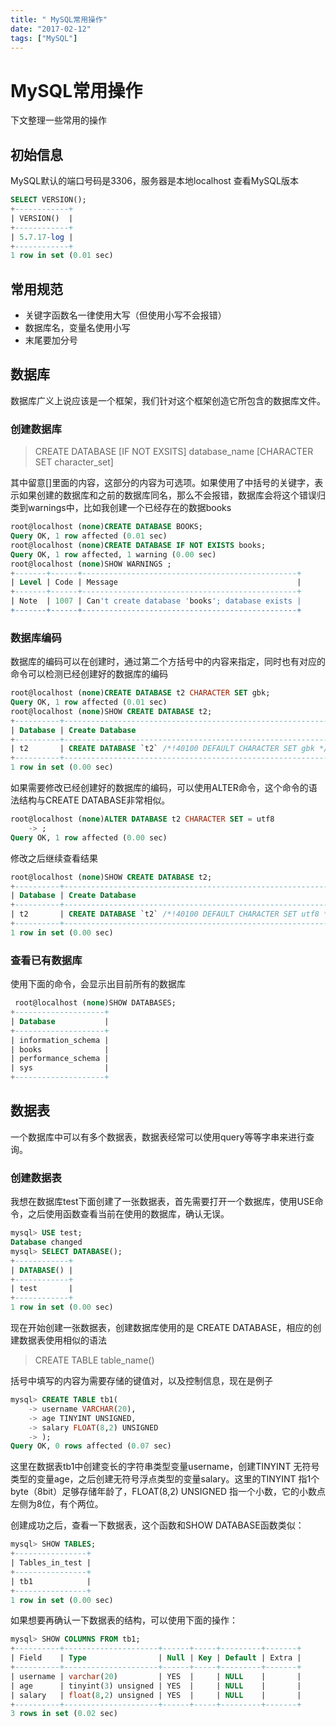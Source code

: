 ```yaml
---
title: " MySQL常用操作"
date: "2017-02-12"
tags: ["MySQL"]
---
```

# MySQL常用操作

下文整理一些常用的操作

## 初始信息

MySQL默认的端口号码是3306，服务器是本地localhost
查看MySQL版本

```sql
SELECT VERSION();
+------------+
| VERSION()  |
+------------+
| 5.7.17-log |
+------------+
1 row in set (0.01 sec)
```

## 常用规范

- 关键字函数名一律使用大写（但使用小写不会报错）
- 数据库名，变量名使用小写
- 末尾要加分号

## 数据库

数据库广义上说应该是一个框架，我们针对这个框架创造它所包含的数据库文件。

### 创建数据库

> CREATE DATABASE [IF NOT EXSITS] database_name
> [CHARACTER SET character_set]

其中留意[]里面的内容，这部分的内容为可选项。如果使用了中括号的关键字，表示如果创建的数据库和之前的数据库同名，那么不会报错，数据库会将这个错误归类到warnings中，比如我创建一个已经存在的数据books

```sql
root@localhost (none)CREATE DATABASE BOOKS;
Query OK, 1 row affected (0.01 sec)
root@localhost (none)CREATE DATABASE IF NOT EXISTS books;
Query OK, 1 row affected, 1 warning (0.00 sec)
root@localhost (none)SHOW WARNINGS ;
+-------+------+------------------------------------------------+
| Level | Code | Message                                        |
+-------+------+------------------------------------------------+
| Note  | 1007 | Can't create database 'books'; database exists |
+-------+------+------------------------------------------------+
```

### 数据库编码

数据库的编码可以在创建时，通过第二个方括号中的内容来指定，同时也有对应的命令可以检测已经创建好的数据库的编码

```sql
root@localhost (none)CREATE DATABASE t2 CHARACTER SET gbk;
Query OK, 1 row affected (0.01 sec)
root@localhost (none)SHOW CREATE DATABASE t2;
+----------+------------------------------------------------------------+
| Database | Create Database                                            |
+----------+------------------------------------------------------------+
| t2       | CREATE DATABASE `t2` /*!40100 DEFAULT CHARACTER SET gbk */ |
+----------+------------------------------------------------------------+
1 row in set (0.00 sec)
```

如果需要修改已经创建好的数据库的编码，可以使用ALTER命令，这个命令的语法结构与CREATE DATABASE非常相似。

```sql
root@localhost (none)ALTER DATABASE t2 CHARACTER SET = utf8
    -> ;
Query OK, 1 row affected (0.00 sec)
```

修改之后继续查看结果

```sql
root@localhost (none)SHOW CREATE DATABASE t2;
+----------+-------------------------------------------------------------+
| Database | Create Database                                             |
+----------+-------------------------------------------------------------+
| t2       | CREATE DATABASE `t2` /*!40100 DEFAULT CHARACTER SET utf8 */ |
+----------+-------------------------------------------------------------+
1 row in set (0.00 sec)
```

### 查看已有数据库

使用下面的命令，会显示出目前所有的数据库

```sql
 root@localhost (none)SHOW DATABASES;
+--------------------+
| Database           |
+--------------------+
| information_schema |
| books              |
| performance_schema |
| sys                |
+--------------------+
```

## 数据表

一个数据库中可以有多个数据表，数据表经常可以使用query等等字串来进行查询。

### 创建数据表

我想在数据库test下面创建了一张数据表，首先需要打开一个数据库，使用USE命令，之后使用函数查看当前在使用的数据库，确认无误。

```sql
mysql> USE test;
Database changed
mysql> SELECT DATABASE();
+------------+
| DATABASE() |
+------------+
| test       |
+------------+
1 row in set (0.00 sec)
```

现在开始创建一张数据表，创建数据库使用的是 CREATE DATABASE，相应的创建数据表使用相似的语法

> CREATE TABLE table_name()

括号中填写的内容为需要存储的键值对，以及控制信息，现在是例子

```sql
mysql> CREATE TABLE tb1(
    -> username VARCHAR(20),
    -> age TINYINT UNSIGNED,
    -> salary FLOAT(8,2) UNSIGNED
    -> );
Query OK, 0 rows affected (0.07 sec)
```

这里在数据表tb1中创建变长的字符串类型变量username，创建TINYINT 无符号类型的变量age，之后创建无符号浮点类型的变量salary。这里的TINYINT 指1个byte（8bit）足够存储年龄了，FLOAT(8,2) UNSIGNED 指一个小数，它的小数点左侧为8位，有个两位。

创建成功之后，查看一下数据表，这个函数和SHOW DATABASE函数类似：

```sql
mysql> SHOW TABLES;
+----------------+
| Tables_in_test |
+----------------+
| tb1            |
+----------------+
1 row in set (0.00 sec)

```

如果想要再确认一下数据表的结构，可以使用下面的操作：


```sql
mysql> SHOW COLUMNS FROM tb1;
+----------+---------------------+------+-----+---------+-------+
| Field    | Type                | Null | Key | Default | Extra |
+----------+---------------------+------+-----+---------+-------+
| username | varchar(20)         | YES  |     | NULL    |       |
| age      | tinyint(3) unsigned | YES  |     | NULL    |       |
| salary   | float(8,2) unsigned | YES  |     | NULL    |       |
+----------+---------------------+------+-----+---------+-------+
3 rows in set (0.02 sec)
```
